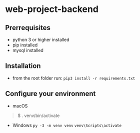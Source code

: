 # web-project-backend

## Prerrequisites
 * python 3 or higher installed
 * pip installed
 * mysql installed

## Installation
 * from the root folder run:
   `pip3 install -r requirements.txt`
 
## Configure your environment
 * macOS
  >$ . venv/bin/activate
 * Windows
  `py -3 -m venv venv`
  `venv\Scripts\activate`
